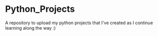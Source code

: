 # Python_Projects
A repository to upload my python projects that I've created as I continue learning along the way :)
